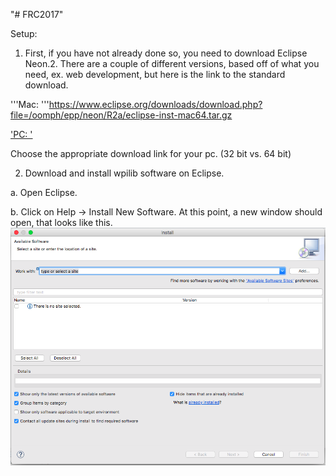 "# FRC2017" 

Setup:

1. First, if you have not already done so, you need to download Eclipse Neon.2. There are a couple of different versions, based off of what you need, ex. web development, but here is the link to the standard download.

'''Mac: '''https://www.eclipse.org/downloads/download.php?file=/oomph/epp/neon/R2a/eclipse-inst-mac64.tar.gz

['PC: '](http://www.eclipse.org/downloads/packages/eclipse-ide-java-developers/neon2.)

Choose the appropriate download link for your pc. (32 bit vs. 64 bit)

2. Download and install wpilib software on Eclipse.

a. Open Eclipse.

b. Click on Help -> Install New Software. At this point, a new window should open, that looks like this. ![Alt text](InstallNewSoftware.png?raw=true "Install New Software")
